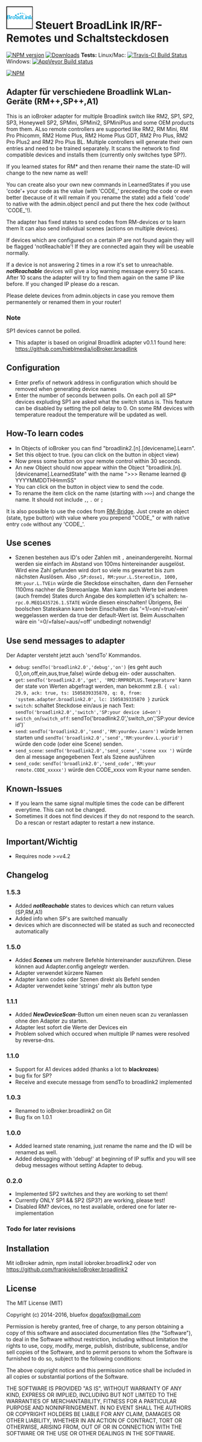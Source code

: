 # ![Logo](./admin/broadlink.png) Steuert BroadLink IR/RF-Remotes und Schaltsteckdosen

[![NPM version](http://img.shields.io/npm/v/iobroker.broadlink2.svg)](https://www.npmjs.com/package/iobroker.broadlink2)
[![Downloads](https://img.shields.io/npm/dm/iobroker.broadlink2.svg)](https://www.npmjs.com/package/iobroker.broadlink2)
**Tests:** Linux/Mac: [![Travis-CI Build Status](https://travis-ci.org/frankjoke/ioBroker.broadlink2.svg?branch=master)](https://travis-ci.org/frankjoke/ioBroker.broadlink2)
Windows: [![AppVeyor Build status](https://ci.appveyor.com/api/projects/status/pil6266rrtw6l5c0?svg=true)](https://ci.appveyor.com/project/frankjoke/iobroker-broadlink2)

[![NPM](https://nodei.co/npm/iobroker.broadlink2.png?downloads=true)](https://nodei.co/npm/iobroker.broadlink2/)

## Adapter für verschiedene Broadlink WLan-Geräte (RM++,SP++,A1)
This is an ioBroker adapter for multiple  Broadlink switch like RM2, SP1, SP2, SP3, Honeywell SP2, SPMini, SPMini2, SPMiniPlus and some OEM products from them.
ALso remote controllers are supported like RM2, RM Mini, RM Pro Phicomm, RM2 Home Plus, RM2 Home Plus GDT, RM2 Pro Plus, RM2 Pro Plus2 and RM2 Pro Plus BL. Multiple controllers will generate their own entries and need to be trained separately.
It scans the network to find compatible devices and installs them (currently only switches type SP?).

If you learned states for RM* and then rename their name the state-ID will change to the new name as well!

You can create also your own new commands in LearnedStates if you use 'code'+ your code as the value (with 'CODE_' preceeding the code or even better (because of it will remain if you rename the state) add a field 'code' to native with the admin.object pencil and put there the hex code (without 'CODE_'!).

The adapter has fixed states to send codes from RM-devices or to learn them It can also send individual scenes (actions on multiple devices).

If devices which are configured on a certain IP are not found again they will be flagged 'notReachable'! If they are connected again they will be useable normally.

If a device is not answering 2 times in a row it's set to unreachable. ***notReachable*** devices will give a log warning message every 50 scans. After 10 scans the adapter will try to find them again on the same IP like before. If you changed IP please do a rescan.

Please delete devices from admin.objects in case you remove them permanentely or renamed them in your router!

### Note
SP1 devices cannot be polled.

* This adapter is based on original Broadlink adapter v0.1.1 found here: <https://github.com/hieblmedia/ioBroker.broadlink>

## Configuration
* Enter prefix of network address in configuration which should be removed when generating device names
* Enter the number of seconds between polls. On each poll all SP* devices expluding SP1 are asked what the switch status is. This feature can be disabled by setting the poll delay to 0. On some RM devices with temperature readout the temperature will be updated as well.

## How-To learn codes
* In Objects of ioBroker you can find "broadlink2.[n].[devicename].Learn".
* Set this object to true. (you can click on the button in object view)
* Now press some button on your remote control within 30 seconds.
* An new Object should now appear within the Object "broadlink.[n].[devicename].LearnedState" with the name ">>> Rename learned @ YYYYMMDDTHHmmSS"
* You can click on the button in object view to send the code.
* To rename the item click on the name (starting with `>>>`) and change the name. It should not include `,`, `.` or `;`

It is also possible to use the codes from [RM-Bridge](http://rm-bridge.fun2code.de/).
Just create an object (state, type button) with value where you prepend "CODE_" or with native entry `code` without any 'CODE_'.

## Use scenes
* Szenen bestehen aus ID's oder Zahlen mit `,` aneinandergereiht. Normal werden sie einfach im Abstand von 100ms hintereinander ausgelöst. Wird eine Zahl gefunden wird dort so viele ms gewartet bis zum nächsten Auslösen. Also `,SP:dose1, RM:your.L.StereoEin, 1000, RM:your.L.TVEin` würde die Steckdose einschalten, dann den Fernseher  1100ms nachher die Stereoanlage. Man kann auch Werte bei anderen (auch fremde) States durch Angabe des kompletten id's schalten: `hm-rpc.0.MEQ1435726.1.STATE` würde diesen einschalten! Übrigens, Bei boolschen Stateskann kann beim Einschalten das '=1/=on/=true/=ein' weggelassen werden da true der default-Wert ist. Beim Ausschalten wäre ein '=0/=false/=aus/=off' undbedingt notwendig!

## Use send messages to adapter

Der Adapter versteht jetzt auch 'sendTo' Kommandos.
* `debug`: `sendTo('broadlink2.0','debug','on')` (es geht auch 0,1,on,off,ein,aus,true,false) würde debug ein- oder ausschalten. 
* `get`:  `sendTo('broadlink2.0','get', 'RM2:RMPROPLUS.Temperature'` kann der state von Werten abgefragt werden, man bekommt z.B. `{ val: 29.9, ack: true, ts: 1505839335870, q: 0, from: 'system.adapter.broadlink2.0', lc: 1505839335870 }` zurück
* `switch`: schaltet Steckdose ein/aus je nach Text: `sendTo('broadlink2.0','switch','SP:your device id=on')`
* `switch_on`/`switch_off`:  sendTo('broadlink2.0','switch_on','SP:your device id')`
* `send`: `sendTo('broadlink2.0','send','RM:yourdev.Learn')` würde lernen starten und `sendTo('broadlink2.0','send','RM:yourdev.L.yourid')` würde den code (oder eine Scene) senden.
* `send_scene`: `sendTo('broadlink2.0','send_scene','scene xxx ')` würde den al message angegebenen Text als Szene ausführen 
* `send_code`: `sendTo('broadlink2.0','send_code','RM:your remote.CODE_xxxxx')` würde den CODE_xxxx vom R:your name senden. 

## Known-Issues
* If you learn the same signal multiple times the code can be different everytime. This can not be changed.
* Sometimes it does not find devices if they do not respond to the search. Do a rescan or restart adapter to restart a new instance.

## Important/Wichtig
* Requires node >=v4.2

## Changelog
### 1.5.3
* Added ***notReachable*** states to devices which can return values (SP,RM,A1)
* Added info when SP's are switched manually
* devices which are disconnected will be stated as such and reconeccted automatically

### 1.5.0
* Added ***Scenes*** um mehrere Befehle hintereinander auszuführen. Diese können aud Adapter.config angelegtr werden.
* Adapter verwendet kürzere Namen
* Adapter kann codes oder Szenen direkt als Befehl senden
* Adapter verwendet keine 'strings' mehr als button type

### 1.1.1
* Added ***NewDeviceScan***-Button um einen neuen scan zu veranlassen ohne den Adapter zu starten.
* Adapter lest sofort die Werte der Devices ein
* Problem solved which occured when multiple IP names were resolved by reverse-dns.

### 1.1.0
* Support for A1 devices added (thanks a lot to **blackrozes**)
* bug fix for SP?
* Receive and execute message from sendTo to broadlink2 implemented

### 1.0.3
* Renamed to ioBroker.broadlink2 on Git
* Bug fix on 1.0.1

### 1.0.0
* Added learned state renaming, just rename the name and the ID will be renamed as well.
* Added debugging with 'debug!' at beginning of IP suffix and you will see debug messages without setting Adapter to debug.

### 0.2.0
* Implemented SP2 switches and they are working to set them!
* Currently ONLY SP1 && SP2 (SP3?) are working, please test!
* Disabled RM? devices, no test available, ordered one for later re-implementation

### Todo for later revisions

## Installation

Mit ioBroker admin, npm install iobroker.broadlink2 oder von <https://github.com/frankjoke/ioBroker.broadlink2> 

## License

The MIT License (MIT)

Copyright (c) 2014-2016, bluefox <dogafox@gmail.com>

Permission is hereby granted, free of charge, to any person obtaining a copy
of this software and associated documentation files (the "Software"), to deal
in the Software without restriction, including without limitation the rights
to use, copy, modify, merge, publish, distribute, sublicense, and/or sell
copies of the Software, and to permit persons to whom the Software is
furnished to do so, subject to the following conditions:

The above copyright notice and this permission notice shall be included in
all copies or substantial portions of the Software.

THE SOFTWARE IS PROVIDED "AS IS", WITHOUT WARRANTY OF ANY KIND, EXPRESS OR
IMPLIED, INCLUDING BUT NOT LIMITED TO THE WARRANTIES OF MERCHANTABILITY,
FITNESS FOR A PARTICULAR PURPOSE AND NONINFRINGEMENT. IN NO EVENT SHALL THE
AUTHORS OR COPYRIGHT HOLDERS BE LIABLE FOR ANY CLAIM, DAMAGES OR OTHER
LIABILITY, WHETHER IN AN ACTION OF CONTRACT, TORT OR OTHERWISE, ARISING FROM,
OUT OF OR IN CONNECTION WITH THE SOFTWARE OR THE USE OR OTHER DEALINGS IN
THE SOFTWARE.
